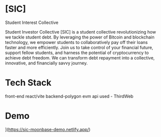 # [SIC]
Student Interest Collective 

​​Student Investor Collective [SIC] is a student collective revolutionizing how we tackle student debt. By leveraging the power of Bitcoin and blockchain technology, we empower students to collaboratively pay off their loans faster and more efficiently. Join us to take control of your financial future, support fellow students, and harness the potential of cryptocurrency to achieve debt freedom. We can transform debt repayment into a collective, innovative, and financially savvy journey. 

# Tech Stack

front-end react/vite
backend-polygon evm
api used - ThirdWeb 

# Demo

](https://sic-moonbase-demo.netlify.app/)
